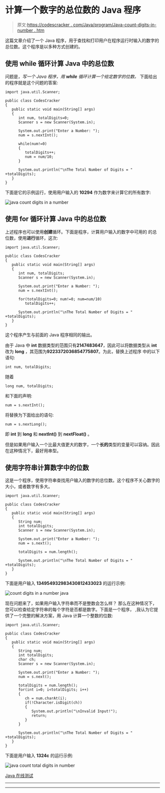 # 计算一个数字的总位数的 Java 程序

> 原文:[https://codescracker . com/Java/program/Java-count-digits-in-number . htm](https://codescracker.com/java/program/java-count-digits-in-number.htm)

这篇文章介绍了一个 Java 程序，用于查找和打印用户在程序运行时输入的数字的总位数。这个程序是以多种方式创建的。

## 使用 while 循环计算 Java 中的总位数

问题是，*写一个 Java 程序，用 **while** 循环计算一个给定数字的位数。* 下面给出的程序就是这个问题的答案:

```
import java.util.Scanner;

public class CodesCracker
{
   public static void main(String[] args)
   {
      int num, totalDigits=0;
      Scanner s = new Scanner(System.in);

      System.out.print("Enter a Number: ");
      num = s.nextInt();

      while(num!=0)
      {
         totalDigits++;
         num = num/10;
      }

      System.out.println("\nThe Total Number of Digits = " +totalDigits);
   }
}
```

下面是它的示例运行，使用用户输入的 **10294** 作为数字来计算它的所有数字:

![java count digits in a number](../Images/8f0b9949a67cd84e3696b671081d2ab5.png)

## 使用 for 循环计算 Java 中的总位数

上述程序也可以使用**创建**循环。下面是程序，计算用户输入的数字中可用的 的总位数，使用**进行**循环，这次:

```
import java.util.Scanner;

public class CodesCracker
{
   public static void main(String[] args)
   {
      int num, totalDigits;
      Scanner s = new Scanner(System.in);

      System.out.print("Enter a Number: ");
      num = s.nextInt();

      for(totalDigits=0; num!=0; num=num/10)
         totalDigits++;

      System.out.println("\nThe Total Number of Digits = " +totalDigits);
   }
}
```

这个程序产生与前面的 Java 程序相同的输出。

由于 Java 中 **int** 数据类型的范围只有**2147483647**，因此可以将数据类型从 **int** 改为 **long** ，其范围为**9223372036854775807**。为此，替换上述程序 中的以下语句:

```
int num, totalDigits;
```

随着

```
long num, totalDigits;
```

和下面的声明:

```
num = s.nextInt();
```

将替换为下面给出的语句:

```
num = s.nextLong();
```

即 **int** 到 **long** 和 **nextInt()** 到 **nextFloat()** 。

但是如果用户输入一个比最大值更大的数字，一个**长的**类型的变量可以容纳。因此 在这种情况下，最好用串型。

## 使用字符串计算数字中的位数

这是一个程序，使用字符串查找用户输入的数字的总位数。这个程序不关心数字的大小，或者数字有多大。

```
import java.util.Scanner;

public class CodesCracker
{
   public static void main(String[] args)
   {
      String num;
      int totalDigits;
      Scanner s = new Scanner(System.in);

      System.out.print("Enter a Number: ");
      num = s.next();

      totalDigits = num.length();

      System.out.println("\nThe Total Number of Digits = " +totalDigits);
   }
}
```

下面是用户输入 **134954932983430812433023** 的运行示例:

![count digits in a number java](../Images/91201a74436b46b0d9d61eed98688adb.png)

现在问题来了，如果用户输入字符串而不是整数会怎么样？
那么在这种情况下，您可以检查给定字符串的每个字符是否都是数字。下面是一个程序， ,我认为它提供了一个完整的解决方案，用 Java 计算一个整数的位数:

```
import java.util.Scanner;

public class CodesCracker
{
   public static void main(String[] args)
   {
      String num;
      int totalDigits;
      char ch;
      Scanner s = new Scanner(System.in);

      System.out.print("Enter a Number: ");
      num = s.next();

      totalDigits = num.length();
      for(int i=0; i<totalDigits; i++)
      {
         ch = num.charAt(i);
         if(!Character.isDigit(ch))
         {
            System.out.println("\nInvalid Input!");
            return;
         }
      }

      System.out.println("\nThe Total Number of Digits = " +totalDigits);
   }
}
```

下面是用户输入 **1324c** 的运行示例:

![java count total digits in number](../Images/7452996a73260d1849c64f1b1bda8bd8.png)

[Java 在线测试](/exam/showtest.php?subid=1)

* * *

* * *
